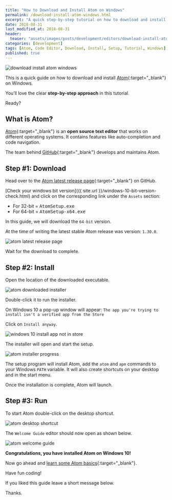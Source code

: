 ```yaml
---
title: "How to Download and Install Atom on Windows"
permalink: /download-install-atom-windows.html
excerpt: "A quick step-by-step tutorial on how to download and install Atom on Windows 10."
date: 2018-08-31
last_modified_at: 2018-08-31
header:
  teaser: "assets/images/posts/development/editors/download-install-atom-windows.png"
categories: [development]
tags: [Atom, Code Editor, Download, Install, Setup, Tutorial, Windows]
published: true
---
```


<img src="{{ site.url }}/assets/images/posts/development/editors/download-install-atom-windows.png" alt="download install atom windows" class="align-right title-image">

This is a quick guide on how to download and install [Atom](https://atom.io/){:target="_blank"} on Windows.

You’ll love the clear **step-by-step approach** in this tutorial.

Ready?

## What is Atom?

[Atom](https://en.wikipedia.org/wiki/Atom_(text_editor)){:target="_blank"} is an **open source text editor** that works on different operating systems. It contains features like auto-completion and code navigation.

The team behind [GitHub](https://github.com/){:target="_blank"} develops and maintains Atom.

## Step #1: Download

Head over to the [Atom latest release page](https://github.com/atom/atom/releases/latest){:target="_blank"} on GitHub.

[Check your windows bit version]({{ site.url }}/windows-10-bit-version-check.html) and click on the corresponding link under the `Assets` section:

* For 32-bit = <kbd>AtomSetup.exe</kbd>
* For 64-bit = <kbd>AtomSetup-x64.exe</kbd>

In this guide, we will download the `64-bit` version.

At the time of writing the latest stable Atom release was version: `1.30.0`.

<img src="{{ site.url }}/assets/images/posts/development/editors/atom-latest-release-page.png" alt="atom latest release page">

Wait for the download to complete.

## Step #2: Install

Open the location of the downloaded executable.

<img src="{{ site.url }}/assets/images/posts/development/editors/atom-downloaded-installer.png" alt="atom downloaded installer">

Double-click it to run the installer.

On Windows 10 a pop-up window will appear: `The app you're trying to install isn't a verified app from the Store`

Click on `Install anyway`.

<img src="{{ site.url }}/assets/images/posts/windows-10-install-app-not-in-store.png" alt="windows 10 install app not in store">

The installer will open and start the setup.

<img src="{{ site.url }}/assets/images/posts/development/editors/atom-installer-progress.png" alt="atom installer progress">

The setup program will install Atom, add the `atom` and `apm` commands to your Windows `PATH` variable. It will also create shortcuts on your desktop and in the start menu.

Once the installation is complete, Atom will launch.

## Step #3: Run

To start Atom double-click on the desktop shortcut.

<img src="{{ site.url }}/assets/images/posts/development/editors/atom-desktop-shortcut.png" alt="atom desktop shortcut">

The `Welcome Guide` editor should now open as shown below.

<img src="{{ site.url }}/assets/images/posts/development/editors/atom-welcome-guide.png" alt="atom welcome guide">

**Congratulations, you have installed Atom on Windows 10!**

Now go ahead and [learn some Atom basics](https://flight-manual.atom.io/getting-started/sections/atom-basics/){:target="_blank"}.

Have fun coding!

If you liked this guide leave a short message below.

Thanks.
